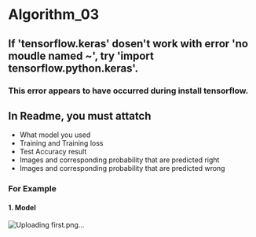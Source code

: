 # Algorithm_03
## If 'tensorflow.keras' dosen't work with error 'no moudle named ~', try 'import tensorflow.python.keras'. 
### This error appears to have occurred during install tensorflow.
## In Readme, you must attatch
- What model you used
- Training and Training loss 
- Test Accuracy result
- Images and corresponding probability that are predicted right
- Images and corresponding probability that are predicted wrong 

### For Example
#### 1. Model 
![Uploading first.png…]()
